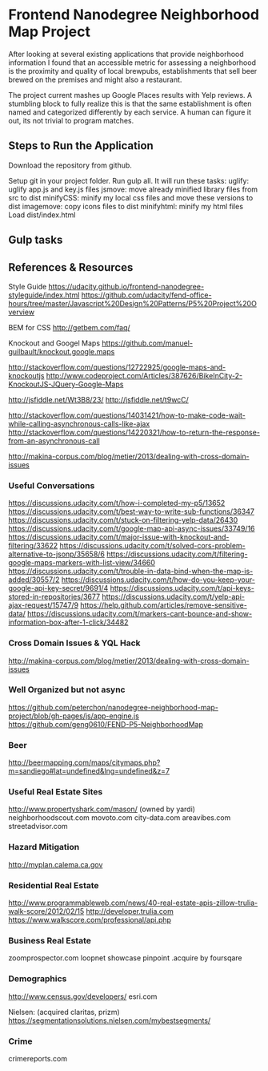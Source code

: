 # Frontend Nanodegree Neighborhood Map Project

After looking at several existing applications that provide neighborhood information I found that an
accessible metric for assessing a neighborhood is the proximity and quality of local brewpubs, establishments that sell beer brewed on the premises and might also a restaurant.

The project current mashes up Google Places results with Yelp reviews. A stumbling block to fully realize this is that the same establishment is often named and categorized differently by each service.  A human can figure it out, its not trivial to program matches.


## Steps to Run the Application
Download the repository from github.

Setup git in your project folder. Run gulp all. It will run these tasks:
    uglify: uglify app.js and key.js files
    jsmove: move already minified library files from src to dist
    minifyCSS: minify my local css files and move these versions to dist
    imagemove: copy icons files to dist
    minifyhtml: minify my html files
    Load dist/index.html

## Gulp tasks




## References & Resources

Style Guide
https://udacity.github.io/frontend-nanodegree-styleguide/index.html
https://github.com/udacity/fend-office-hours/tree/master/Javascript%20Design%20Patterns/P5%20Project%20Overview

BEM for CSS
http://getbem.com/faq/

Knockout and Googel Maps
https://github.com/manuel-guilbault/knockout.google.maps

http://stackoverflow.com/questions/12722925/google-maps-and-knockoutjs
http://www.codeproject.com/Articles/387626/BikeInCity-2-KnockoutJS-JQuery-Google-Maps

http://jsfiddle.net/Wt3B8/23/
http://jsfiddle.net/t9wcC/

http://stackoverflow.com/questions/14031421/how-to-make-code-wait-while-calling-asynchronous-calls-like-ajax
http://stackoverflow.com/questions/14220321/how-to-return-the-response-from-an-asynchronous-call

http://makina-corpus.com/blog/metier/2013/dealing-with-cross-domain-issues

### Useful Conversations
https://discussions.udacity.com/t/how-i-completed-my-p5/13652
https://discussions.udacity.com/t/best-way-to-write-sub-functions/36347
https://discussions.udacity.com/t/stuck-on-filtering-yelp-data/26430
https://discussions.udacity.com/t/google-map-api-async-issues/33749/16
https://discussions.udacity.com/t/major-issue-with-knockout-and-filtering/33622
https://discussions.udacity.com/t/solved-cors-problem-alternative-to-jsonp/35658/6
https://discussions.udacity.com/t/filtering-google-maps-markers-with-list-view/34660
https://discussions.udacity.com/t/trouble-in-data-bind-when-the-map-is-added/30557/2
https://discussions.udacity.com/t/how-do-you-keep-your-google-api-key-secret/9691/4
https://discussions.udacity.com/t/api-keys-stored-in-repositories/3677
https://discussions.udacity.com/t/yelp-api-ajax-request/15747/9
https://help.github.com/articles/remove-sensitive-data/
https://discussions.udacity.com/t/markers-cant-bounce-and-show-information-box-after-1-click/34482

### Cross Domain Issues & YQL Hack
http://makina-corpus.com/blog/metier/2013/dealing-with-cross-domain-issues

### Well Organized but not async
https://github.com/peterchon/nanodegree-neighborhood-map-project/blob/gh-pages/js/app-engine.js
https://github.com/geng0610/FEND-P5-NeighborhoodMap

### Beer
http://beermapping.com/maps/citymaps.php?m=sandiego#lat=undefined&lng=undefined&z=7

### Useful Real Estate Sites
http://www.propertyshark.com/mason/  (owned by yardi)
neighborhoodscout.com
movoto.com
city-data.com
areavibes.com
streetadvisor.com

### Hazard Mitigation
http://myplan.calema.ca.gov

### Residential Real Estate
http://www.programmableweb.com/news/40-real-estate-apis-zillow-trulia-walk-score/2012/02/15
http://developer.trulia.com
https://www.walkscore.com/professional/api.php

### Business Real Estate
zoomprospector.com
loopnet
showcase
pinpoint .acquire by foursqare

### Demographics
http://www.census.gov/developers/
esri.com

Nielsen: (acquired claritas, prizm)
https://segmentationsolutions.nielsen.com/mybestsegments/

### Crime
crimereports.com
